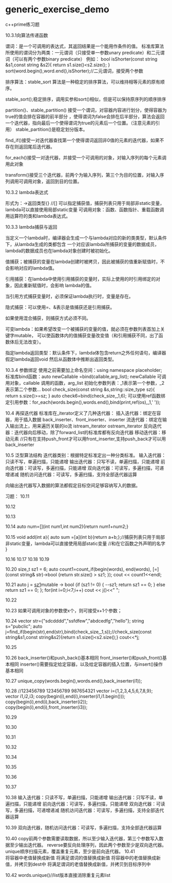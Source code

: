 # generic_exercise_demo
c++prime练习题

10.3.1向算法传递函数

谓词：是一个可调用的表达式，其返回结果是一个能用作条件的值。
标准库算法所使用的谓词分为两类：一元谓词（只接受单一参数unary predicate）和二元谓词（可以有两个参数binary predicate）
例如：
bool isShorter(const string &s1,const string &s2){
  return s1.size()<s2.size();
}
sort(word.begin(),word.end(),isShorter);//二元谓词，接受两个参数

排序算法：stable_sort 算法是一种稳定的排序算法，可以维持相等元素的原有顺序。

stable_sort();稳定排序，调用实参和sort()相似，但是可以保持原序列的顺序排序

partition()、stable_partition() 接受一个谓词，对容器内容进行划分，使得容器为true的值会排在容器的前半部分
，使得谓词为false会排在后半部分，算法会返回一个迭代器，指向最后一个使得谓词为true的元素后一个位置。（注意元素的引用）
stable_partition()是稳定划分版本。

find_if()接受一对迭代器查找第一个使得谓词返回非0值的元素的迭代器，如果不存在则返回尾后迭代器。

for_each()接受一对迭代器，并接受一个可调用的对象，对输入序列的每个元素调用此对象

transform()接受三个迭代器，前两个为输入序列，第三个为目的位置，对输入序列调用可调用对象，返回到目的位置。

10.3.2 lambda表达式

形式为：[](形参)->返回类型{} //[] 可以指定捕获值，捕获列表只用于局部非static变量，lambda可以直接使用局部static变量
可调用对象：函数、函数指针、重载函数调用运算符的类和lambda表达式。

10.3.3 lambda捕获与返回

当定义一个lambda时，编译器会生成一个与lambda对应的新的类类型，默认条件下，从lambda生成的类都包含
一个对应该lambda所捕获的变量的数据成员，lambda的数据成员也在lambda对象创建时被初始化。

值捕获；被捕获的变量在lambda创建时被拷贝，因此被捕获的值重新赋值时，不会影响对应的lambda值。

引用捕获：在lambda中使用引用捕获的变量时，实际上使用的时引用绑定的对象，因此重新赋值时，会影响
lambda的值。

当引用方式捕获变量时，必须保证lambda执行时，变量是存在。

隐式捕获：可以使用=、&表示是值捕获还是引用捕获。

如果使用混合捕获，则捕获方式必须不同。

可变lambda：如果希望改变一个被捕获的变量的值，就必须在参数列表首加上关键字mutable，
可以使函数体内的值捕获变量改变值（和引用捕获不同，出了函数体后无法改变）。

指定lambda返回类型：默认条件下，lambda体包含return之外任何语句，编译器假定lambda返回void
然后从函数体中推断出返回类型。

10.3.4 参数绑定
使用之前需要加上命名空间：using namespace placeholder;
标准库bind函数：auto newCallable =bind(callable,arg_list);
newCallable 可调用对象，callable 调用的函数，arg_list 初始化参数列表：_1表示第一个参数，_2表示第二个参数...
	bool check_size(const string &s,string::size_type sz){
	return s.size()>=sz;
	}
auto check6=bind(check_size,_1,6);
可以使用ref函数绑定引用参数：for_each(words.begin(),words.end(),bind(print,ref(os),_1,' '));


10.4 再探迭代器
标准库在_iterator定义了几种迭代器：
插入迭代器：绑定在容器，用于插入数据	back_inserter、front_inserter、inserter
流迭代器：绑定在输入输出流上，用来遍历关联的io流 istream_iterator ostream_iterator
反向迭代器：迭代器向后移动，除了forward_list的标准库都有反向迭代器
移动迭代器：移动元素
//只有在支持push_front才可以用front_inserter,支持push_back才可以用back_inserter

10.5 泛型算法结构
   迭代器类别：根据特定标准定出一种分类标准。
   输入迭代器：只读不写，单遍扫描，只能递增
   输出迭代器：只写不读，单遍扫描，只能递增
   前向迭代器：可读写，多遍扫描，只能递增
   双向迭代器：可读写，多遍扫描，可递增递减
   随机访问迭代器：可读写，多遍扫描，支持全部迭代器运算
   
   向输出迭代器写入数据的算法都假定目标空间足够容纳写入的数据。












习题：
10.11

10.12

10.13

10.14	auto num=[](int num1,int num2){return num1+num2;}
		

10.15	void add(int a){
			 auto sum =[a](int b){return a+b;};//捕获列表只用于局部非static变量，lambda可以直接使用局部static变量
			 //和在它函数之外声明的名字
		}
		
10.16 10.17 10.18 10.19

10.20	size_t sz1 = 6;
	auto count1=count_if(begin(words), end(words), [=](const string& str)->bool {return str.size() > sz1; });
	cout << count1<<endl;

10.21
	auto j = [sz1]()mutable -> bool {if (sz1 != 0) { --sz1; return sz1 == 0; } else return sz1 == 0; };
	for(int i=0;i<7;i++)
	cout << j()<<" ";
	
10.22

10.23 如果可调用对象的参数使x个，则可接受x+1个参数；

10.24 	vector<string> str={"sdcdddd","ssfdfew","abdcedfg","hello"};
		string s="pubclic";
		auto j=find_if(begin(str),end(str),bind(check_size,_1,s));//check_size(const string&s1,const string&s2){return s1.size()<s2.size();}
		cout<<*j;

10.25	

10.26	back_inserter()和push_back()基本相同
		front_inserter()和push_front()基本相同
		inserter()需要指定给定容器，以及给定容器的插入位置，与insert()操作基本相同

10.27	unique_copy(words.begin(),words.end(),back_inserter(i1));

10.28 	//123456789 123456789 987654321
		vector<int> i={1,2,3,4,5,6,7,8,9};
		vector<int> i1,i2,i3;
		copy(begin(i),end(i),inserter(i1,i1.begin()));
		copy(begin(i),end(i),back_inserter(i2));
		copy(begin(i),end(i),front_inserter(i3));
		
10.29

10.30

10.31

10.32

10.34

10.35

10.36

10.37

10.38	输入迭代器：只读不写，单遍扫描，只能递增
		输出迭代器：只写不读，单遍扫描，只能递增
		前向迭代器：可读写，多遍扫描，只能递增
		双向迭代器：可读写，多遍扫描，可递增递减
		随机访问迭代器：可读写，多遍扫描，支持全部迭代器运算
		
10.39
		双向迭代器，随机访问迭代器：可读写，多遍扫描，支持全部迭代器运算

10.40
		copy前两个参数需要读取数据，所以至少输入迭代器，第三个参数写入数据至少输出迭代器。
		reverse要反向处理序列，因此两个参数至少是双向迭代器。
		unique顺序扫描元素，覆盖重复元素，至少是前向迭代器。
10.41	
		将容器中老值替换成新值
		将满足谓词的值替换成新值
		将容器中的老值替换成新值，并拷贝到dest中
		将满足谓词的老值替换成新值，并拷贝到目标序列中
		
10.42	words.unique()//list版本直接消除重复元素list




		

